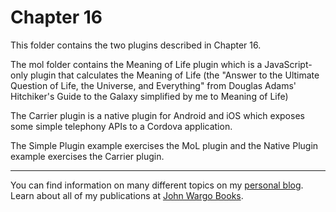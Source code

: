 Chapter 16
==========
This folder contains the two plugins described in Chapter 16. 

The mol folder contains the Meaning of Life plugin which is a JavaScript-only plugin that calculates the Meaning of Life (the "Answer to the Ultimate Question of Life, the Universe, and Everything" from Douglas Adams' Hitchiker's Guide to the Galaxy simplified by me to Meaning of Life)

The Carrier plugin is a native plugin for Android and iOS which exposes some simple telephony APIs to a Cordova application.

The Simple Plugin example exercises the MoL plugin and the Native Plugin example exercises the Carrier plugin.

***

You can find information on many different topics on my [personal blog](http://www.johnwargo.com). Learn about all of my publications at [John Wargo Books](http://www.johnwargobooks.com). 